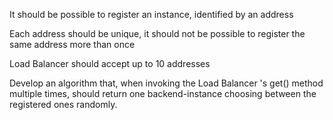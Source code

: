 It should be possible to register an instance, identified by an address

Each address should be unique, it should not be possible to register the same address more than once

Load Balancer should accept up to 10 addresses

Develop an algorithm that, when invoking the Load Balancer 's get()
method multiple times, should return one backend-instance 
choosing between the registered ones randomly.